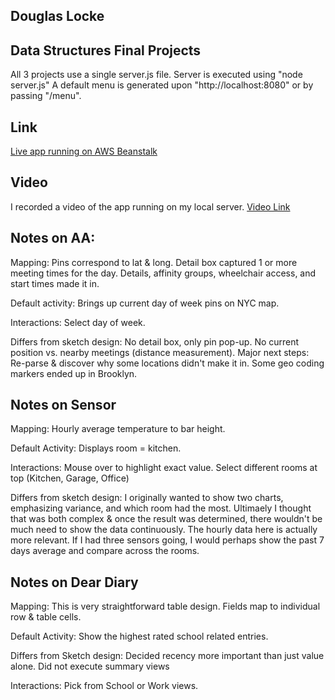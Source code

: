 <h2>Douglas Locke</h2>
<h2>Data Structures Final Projects</h2>

All 3 projects use a single server.js file.
Server is executed using "node server.js"
A default menu is generated upon "http://localhost:8080" or by passing "/menu".

<h2>Link</h2>
<a href="https://bit.ly/2ChvRqe">Live app running on AWS Beanstalk</a>

<h2>Video</h2>
I recorded a video of the app running on my local server.
<a href="https://www.youtube.com/watch?v=tfoUrmRGD1g&feature=youtu.be">
Video Link
</a>


<h2>Notes on AA:</h2> 

Mapping: Pins correspond to lat & long.
         Detail box captured 1 or more meeting times for the day.
         Details, affinity groups, wheelchair access, and start times made it in.
         
 
Default activity:  Brings up current day of week pins on NYC map.

Interactions:  Select day of week.

Differs from sketch design:  No detail box, only pin pop-up.  No current position vs. nearby meetings (distance measurement).
Major next steps:  Re-parse & discover why some locations didn't make it in.
		   Some geo coding markers ended up in Brooklyn.  


<h2>Notes on Sensor</h2>

Mapping: Hourly average temperature to bar height.

Default Activity:  Displays room = kitchen.
 
Interactions:   Mouse over to highlight exact value.  Select different rooms at top (Kitchen, Garage, Office)

Differs from sketch design: I originally wanted to show two charts, emphasizing variance, and which room had the most.
			    Ultimaely I thought that was both complex & once the result was determined, there wouldn't be much need to show the data continuously.
	                    The hourly data here is actually more relevant.
			    If I had three sensors going, I would perhaps show the past 7 days average and compare across the rooms.
			 

<h2>Notes on Dear Diary</h2>

Mapping:  This is very straightforward table design.
          Fields map to individual row & table cells.

Default Activity:  Show the highest rated school related entries.

Differs from Sketch design:  Decided recency more important than just value alone.  Did not execute summary views

Interactions: Pick from School or Work views.  


